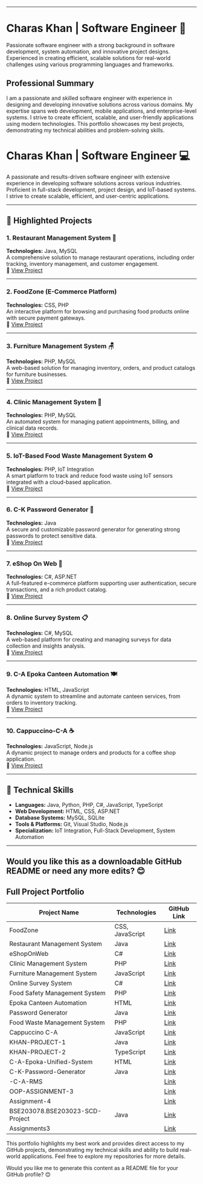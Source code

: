  

---

# **Charas Khan | Software Engineer 🚀**  
Passionate software engineer with a strong background in software development, system automation, and innovative project designs. Experienced in creating efficient, scalable solutions for real-world challenges using various programming languages and frameworks.  


## **Professional Summary**
I am a passionate and skilled software engineer with experience in designing and developing innovative solutions across various domains. My expertise spans web development, mobile applications, and enterprise-level systems. I strive to create efficient, scalable, and user-friendly applications using modern technologies. This portfolio showcases my best projects, demonstrating my technical abilities and problem-solving skills.



# **Charas Khan | Software Engineer 💻**  
A passionate and results-driven software engineer with extensive experience in developing software solutions across various industries. Proficient in full-stack development, project design, and IoT-based systems. I strive to create scalable, efficient, and user-centric applications.  

---

## 🔑 **Highlighted Projects**  

### **1. Restaurant Management System 🍴**  
**Technologies:** Java, MySQL  
A comprehensive solution to manage restaurant operations, including order tracking, inventory management, and customer engagement.  
🔗 [View Project](https://github.com/charaskhan/Restaurant-Management-System)  

---

### **2. FoodZone (E-Commerce Platform)**  
**Technologies:** CSS, PHP  
An interactive platform for browsing and purchasing food products online with secure payment gateways.  
🔗 [View Project](https://github.com/charaskhan/FoodZone)  

---

### **3. Furniture Management System 🪑**  
**Technologies:** PHP, MySQL  
A web-based solution for managing inventory, orders, and product catalogs for furniture businesses.  
🔗 [View Project](https://github.com/charaskhan/Furniture-Management-System)  

---

### **4. Clinic Management System 🏥**  
**Technologies:** PHP, MySQL  
An automated system for managing patient appointments, billing, and clinical data records.  
🔗 [View Project](https://github.com/charaskhan/Clinic-Management-System)  

---

### **5. IoT-Based Food Waste Management System ♻️**  
**Technologies:** PHP, IoT Integration  
A smart platform to track and reduce food waste using IoT sensors integrated with a cloud-based application.  
🔗 [View Project](https://github.com/charaskhan/Food-waste-management-system-main)  

---

### **6. C-K Password Generator 🔐**  
**Technologies:** Java  
A secure and customizable password generator for generating strong passwords to protect sensitive data.  
🔗 [View Project](https://github.com/charaskhan/C-K-Password-Generator)  

---

### **7. eShop On Web 🛒**  
**Technologies:** C#, ASP.NET  
A full-featured e-commerce platform supporting user authentication, secure transactions, and a rich product catalog.  
🔗 [View Project](https://github.com/charaskhan/eShopOnWeb-main)  

---

### **8. Online Survey System 📋**  
**Technologies:** C#, MySQL  
A web-based platform for creating and managing surveys for data collection and insights analysis.  
🔗 [View Project](https://github.com/charaskhan/Online-Survey-System)  

---

### **9. C-A Epoka Canteen Automation 🍽️**  
**Technologies:** HTML, JavaScript  
A dynamic system to streamline and automate canteen services, from orders to inventory tracking.  
🔗 [View Project](https://github.com/charaskhan/C-A-Epoka-Canteen-Automation)  

---

### **10. Cappuccino-C-A ☕**  
**Technologies:** JavaScript, Node.js  
A dynamic project to manage orders and products for a coffee shop application.  
🔗 [View Project](https://github.com/charaskhan/Cappuccino-C-A)  

---

## 💼 **Technical Skills**  
- **Languages:** Java, Python, PHP, C#, JavaScript, TypeScript  
- **Web Development:** HTML, CSS, ASP.NET  
- **Database Systems:** MySQL, SQLite  
- **Tools & Platforms:** Git, Visual Studio, Node.js  
- **Specialization:** IoT Integration, Full-Stack Development, System Automation  

---

Would you like this as a downloadable GitHub README or need any more edits? 😊
---

## **Full Project Portfolio**
| Project Name | Technologies | GitHub Link |
|-------------|-------------|-------------|
| FoodZone | CSS, JavaScript | [Link](https://github.com/charaskhan/FoodZone) |
| Restaurant Management System | Java | [Link](https://github.com/charaskhan/Restaurant-Management-System) |
| eShopOnWeb | C# | [Link](https://github.com/charaskhan/eShopOnWeb-main) |
| Clinic Management System | PHP | [Link](https://github.com/charaskhan/Clinic-Management-System) |
| Furniture Management System | JavaScript | [Link](https://github.com/charaskhan/Furniture-Management-System) |
| Online Survey System | C# | [Link](https://github.com/charaskhan/Online-Survey-System) |
| Food Safety Management System | PHP | [Link](https://github.com/charaskhan/Food-Safety-Management-Sys...) |
| Epoka Canteen Automation | HTML | [Link](https://github.com/charaskhan/C-A-Epoka-Canteen-Automation) |
| Password Generator | Java | [Link](https://github.com/charaskhan/C-K-Password-Generator) |
| Food Waste Management System | PHP | [Link](https://github.com/charaskhan/Food-waste-management-syst...) |
| Cappuccino C-A | JavaScript | [Link](https://github.com/charaskhan/Cappuccino-C-A) |
| KHAN-PROJECT-1 | Java | [Link](https://github.com/charaskhan/KHAN-PROJECT-1) |
| KHAN-PROJECT-2 | TypeScript | [Link](https://github.com/charaskhan/KHAN-PROJECT-2) |
| C-A-Epoka-Unified-System | HTML | [Link](https://github.com/charaskhan/C-A-Epoka-Unified-System) |
| C-K-Password-Generator | Java | [Link](https://github.com/charaskhan/C-K-Password-Generator) |
| -C-A-RMS | | [Link](https://github.com/charaskhan/-C-A-RMS) |
| OOP-ASSIGNMENT-3 | | [Link](https://github.com/charaskhan/OOP-ASSIGNMENT-3) |
| Assignment-4 | | [Link](https://github.com/charaskhan/Assignment-4) |
| BSE203078.BSE203023-SCD-Project | Java | [Link](https://github.com/charaskhan/BSE203078.BSE203023-SCD-Project) |
| Assignments3 | | [Link](https://github.com/charaskhan/assignments3) |

This portfolio highlights my best work and provides direct access to my GitHub projects, demonstrating my technical skills and ability to build real-world applications. Feel free to explore my repositories for more details.



Would you like me to generate this content as a README file for your GitHub profile? 😊

